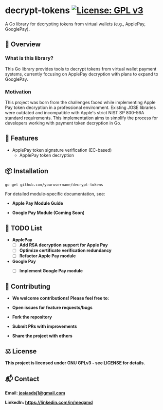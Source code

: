 # decrypt-tokens [![License: GPL v3](https://img.shields.io/badge/License-GPLv3-blue.svg)](https://www.gnu.org/licenses/gpl-3.0)

A Go library for decrypting tokens from virtual wallets (e.g., ApplePay, GooglePay).

## 📖 Overview

### What is this library?

This Go library provides tools to decrypt tokens from virtual wallet payment systems, currently focusing on ApplePay decryption with plans to expand to GooglePay.

### Motivation

This project was born from the challenges faced while implementing Apple Pay token decryption in a professional environment. Existing JOSE libraries were outdated and incompatible with Apple's strict NIST SP 800-56A standard requirements. This implementation aims to simplify the process for developers working with payment token decryption in Go.

## 🚀 Features

- ApplePay token signature verification (EC-based)
  - ApplePay token decryption 


## 📦 Installation

```bash 
go get github.com/yourusername/decrypt-tokens
```
For detailed module-specific documentation, see:

* <b>Apple Pay Module Guide

* <b>Google Pay Module (Coming Soon)

## 📝 TODO List

  - ApplePay
    - [ ] Add RSA decryption support for Apple Pay
    - [ ] Optimize certificate verification redundancy
    - [ ] Refactor Apple Pay module
  - Google Pay
    - [ ] Implement Google Pay module


## 🤝 Contributing

* We welcome contributions! Please feel free to:

* Open issues for feature requests/bugs

* Fork the repository

* Submit PRs with improvements

* Share the project with others

## ⚖️ License
This project is licensed under GNU GPLv3 - see LICENSE for details.

## 📬 Contact
Email: josiasdsj1@gmail.com

LinkedIn: https://linkedin.com/in/megamd